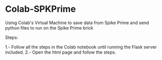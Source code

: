 # Colab-SPKPrime

Using Colab's Virtual Machine to save data from Spike Prime and send python files to run on the Spike Prime brick

Steps: 

1.- Follow all the steps in the Colab notebook until running the Flask server included. 
2.- Open the html page and follow the steps.